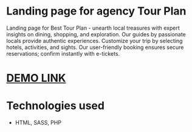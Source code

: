 # Landing page for agency Tour Plan

Landing page for Best Tour Plan - unearth local treasures with expert insights on dining, shopping, and exploration. Our guides by passionate locals provide authentic experiences. Customize your trip by selecting hotels, activities, and sights. Our user-friendly booking ensures secure reservations; confirm instantly with e-tickets.
  
# [DEMO LINK](https://dianadiv.github.io/tour-plan/)

# Technologies used
- HTML, SASS, PHP
